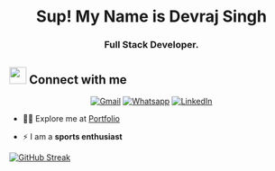 <h1 align="center">Sup! My Name is <strong>Devraj Singh</strong></h1>
<h3 align="center">Full Stack Developer.</h3>

## <img src="https://media.giphy.com/media/iY8CRBdQXODJSCERIr/giphy.gif" width="30px"> Connect with me
<p align="center">
	<a href="mailto:dsdevrajsingh55555@gmail.com"><img src="https://img.shields.io/badge/gmail-%23EA4335.svg?style=plastic&logo=gmail&logoColor=white" alt="Gmail"/></a>
	<a href="https://wa.me/918860354705"><img src="https://img.shields.io/badge/whatsapp-%2325D366.svg?style=plastic&logo=whatsapp&logoColor=white" alt="Whatsapp"/></a>
	<a href="https://www.linkedin.com/in/mrvlsaf05/"><img src="https://img.shields.io/badge/linkedin-%230A66C2.svg?style=plastic&logo=linkedin&logoColor=white" alt="LinkedIn"/></a>
</p>



- 👨‍💻 Explore me at [Portfolio](https://mrvlsaf.github.io/portfolio/)

- ⚡ I am a **sports enthusiast**

<!-- ![Devraj's GitHub stats](https://github-readme-stats.vercel.app/api?username=mrvlsaf&show_icons=true&theme=dark&hide_border=true)  -->
[![GitHub Streak](http://github-readme-streak-stats.herokuapp.com?user=mrvlsaf&theme=dark&hide_border=true)](https://git.io/streak-stats)
